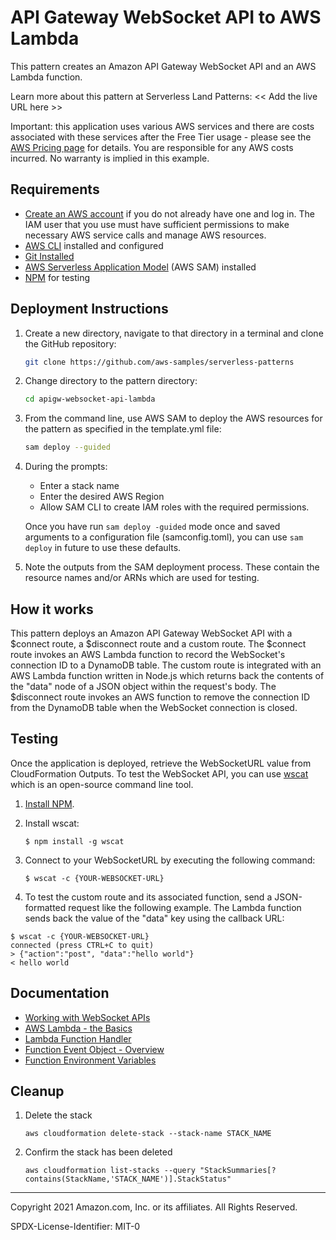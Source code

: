 # API Gateway WebSocket API to AWS Lambda

This pattern creates an Amazon API Gateway WebSocket API and an AWS Lambda function.

Learn more about this pattern at Serverless Land Patterns: << Add the live URL here >>

Important: this application uses various AWS services and there are costs associated with these services after the Free Tier usage - please see the [AWS Pricing page](https://aws.amazon.com/pricing/) for details. You are responsible for any AWS costs incurred. No warranty is implied in this example.

## Requirements

* [Create an AWS account](https://portal.aws.amazon.com/gp/aws/developer/registration/index.html) if you do not already have one and log in. The IAM user that you use must have sufficient permissions to make necessary AWS service calls and manage AWS resources.
* [AWS CLI](https://docs.aws.amazon.com/cli/latest/userguide/install-cliv2.html) installed and configured
* [Git Installed](https://git-scm.com/book/en/v2/Getting-Started-Installing-Git)
* [AWS Serverless Application Model](https://docs.aws.amazon.com/serverless-application-model/latest/developerguide/serverless-sam-cli-install.html) (AWS SAM) installed
* [NPM](https://www.npmjs.com/get-npm) for testing

## Deployment Instructions

1. Create a new directory, navigate to that directory in a terminal and clone the GitHub repository:
    ``` bash
    git clone https://github.com/aws-samples/serverless-patterns
    ```

1. Change directory to the pattern directory:
    ``` bash
    cd apigw-websocket-api-lambda
    ```

1. From the command line, use AWS SAM to deploy the AWS resources for the pattern as specified in the template.yml file:
    ``` bash
    sam deploy --guided
    ```

1. During the prompts:
    * Enter a stack name
    * Enter the desired AWS Region
    * Allow SAM CLI to create IAM roles with the required permissions.

    Once you have run `sam deploy -guided` mode once and saved arguments to a configuration file (samconfig.toml), you can use `sam deploy` in future to use these defaults.

1. Note the outputs from the SAM deployment process. These contain the resource names and/or ARNs which are used for testing.

## How it works

This pattern deploys an Amazon API Gateway WebSocket API with a $connect route, a $disconnect route and a custom route. The $connect route invokes an AWS Lambda function to record the WebSocket's connection ID to a DynamoDB table. The custom route is integrated with an AWS Lambda function written in Node.js which returns back the contents of the "data" node of a JSON object within the request's body. The $disconnect route invokes an AWS function to remove the connection ID from the DynamoDB table when the WebSocket connection is closed.

## Testing

Once the application is deployed, retrieve the WebSocketURL value from CloudFormation Outputs. To test the WebSocket API, you can use [wscat](https://github.com/websockets/wscat) which is an open-source command line tool. 

1. [Install NPM](https://www.npmjs.com/get-npm).

1. Install wscat:
    ```
    $ npm install -g wscat
    ```

1. Connect to your WebSocketURL by executing the following command:
    ```
    $ wscat -c {YOUR-WEBSOCKET-URL}
    ```

1. To test the custom route and its associated function, send a JSON-formatted request like the following example. The Lambda function sends back the value of the "data" key using the callback URL:
```
$ wscat -c {YOUR-WEBSOCKET-URL}
connected (press CTRL+C to quit)
> {"action":"post", "data":"hello world"}
< hello world
```

## Documentation
- [Working with WebSocket APIs](https://docs.aws.amazon.com/apigateway/latest/developerguide/apigateway-websocket-api.html)
- [AWS Lambda - the Basics](https://docs.aws.amazon.com/whitepapers/latest/serverless-architectures-lambda/aws-lambdathe-basics.html)
- [Lambda Function Handler](https://docs.aws.amazon.com/whitepapers/latest/serverless-architectures-lambda/the-handler.html)
- [Function Event Object - Overview](https://docs.aws.amazon.com/whitepapers/latest/serverless-architectures-lambda/the-event-object.html)
- [Function Environment Variables](https://docs.aws.amazon.com/lambda/latest/dg/configuration-envvars.html)

## Cleanup

1. Delete the stack
    ```
    aws cloudformation delete-stack --stack-name STACK_NAME
    ```

1. Confirm the stack has been deleted
    ```
    aws cloudformation list-stacks --query "StackSummaries[?contains(StackName,'STACK_NAME')].StackStatus"
    ```

----
Copyright 2021 Amazon.com, Inc. or its affiliates. All Rights Reserved.

SPDX-License-Identifier: MIT-0